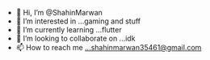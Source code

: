 - 👋 Hi, I’m @ShahinMarwan
- 👀 I’m interested in ...gaming and stuff
- 🌱 I’m currently learning ...flutter
- 💞️ I’m looking to collaborate on ...idk
- 📫 How to reach me ...shahinmarwan35461@gmail.com

<!---
ShahinMarwan/ShahinMarwan is a ✨ special ✨ repository because its `README.md` (this file) appears on your GitHub profile.
You can click the Preview link to take a look at your changes.
--->
